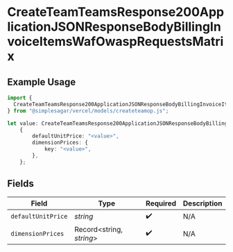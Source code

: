 # CreateTeamTeamsResponse200ApplicationJSONResponseBodyBillingInvoiceItemsWafOwaspRequestsMatrix

## Example Usage

```typescript
import {
  CreateTeamTeamsResponse200ApplicationJSONResponseBodyBillingInvoiceItemsWafOwaspRequestsMatrix,
} from "@simplesagar/vercel/models/createteamop.js";

let value: CreateTeamTeamsResponse200ApplicationJSONResponseBodyBillingInvoiceItemsWafOwaspRequestsMatrix =
    {
        defaultUnitPrice: "<value>",
        dimensionPrices: {
            key: "<value>",
        },
    };
```

## Fields

| Field                    | Type                     | Required                 | Description              |
| ------------------------ | ------------------------ | ------------------------ | ------------------------ |
| `defaultUnitPrice`       | *string*                 | :heavy_check_mark:       | N/A                      |
| `dimensionPrices`        | Record<string, *string*> | :heavy_check_mark:       | N/A                      |